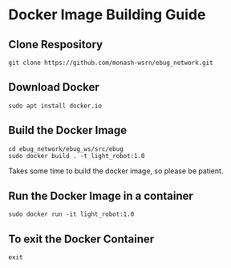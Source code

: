 # Docker Image Building Guide

## Clone Respository
```
git clone https://github.com/monash-wsrn/ebug_network.git
```

## Download Docker
```
sudo apt install docker.io
```

## Build the Docker Image
```
cd ebug_network/ebug_ws/src/ebug
sudo docker build . -t light_robot:1.0
```
Takes some time to build the docker image, so please be patient.

## Run the Docker Image in a container
```
sudo docker run -it light_robot:1.0
```

## To exit the Docker Container
```
exit
```

